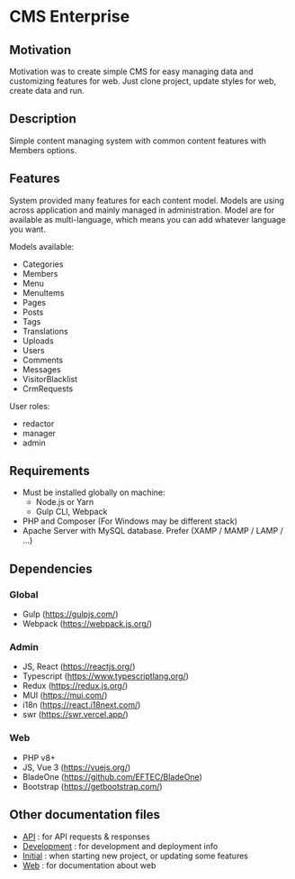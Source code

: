 # CMS Enterprise

## Motivation
Motivation was to create simple CMS for easy managing data and customizing features for web. Just clone project, 
update styles for web, create data and run.

## Description
Simple content managing system with common content features with Members options.

## Features
System provided many features for each content model. Models are using across application and mainly managed in administration.
Model are for available as multi-language, which means you can add whatever language you want.

Models available:
  - Categories
  - Members
  - Menu
  - MenuItems
  - Pages
  - Posts
  - Tags
  - Translations
  - Uploads
  - Users
  - Comments
  - Messages
  - VisitorBlacklist
  - CrmRequests

User roles:
  - redactor
  - manager
  - admin

## Requirements
* Must be installed globally on machine:
    - Node.js or Yarn
    - Gulp CLI, Webpack
* PHP and Composer (For Windows may be different stack)
* Apache Server with MySQL database. Prefer (XAMP / MAMP / LAMP / ...)

## Dependencies
### Global
- Gulp (https://gulpjs.com/)
- Webpack (https://webpack.js.org/)
### Admin
- JS, React (https://reactjs.org/)
- Typescript (https://www.typescriptlang.org/)
- Redux (https://redux.js.org/)
- MUI (https://mui.com/)
- i18n (https://react.i18next.com/)
- swr (https://swr.vercel.app/)
### Web
- PHP v8+
- JS, Vue 3 (https://vuejs.org/)
- BladeOne (https://github.com/EFTEC/BladeOne)
- Bootstrap (https://getbootstrap.com/)

## Other documentation files
- [API](docs.api.md) : for API requests & responses
- [Development](docs.development.md) : for development and deployment info
- [Initial](docs.initial.md) : when starting new project, or updating some features
- [Web](docs.web.md) : for documentation about web
